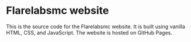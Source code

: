 # Flarelabsmc website

This is the source code for the Flarelabsmc website. It is built using vanilla HTML, CSS, and JavaScript. The website is hosted on GitHub Pages.
